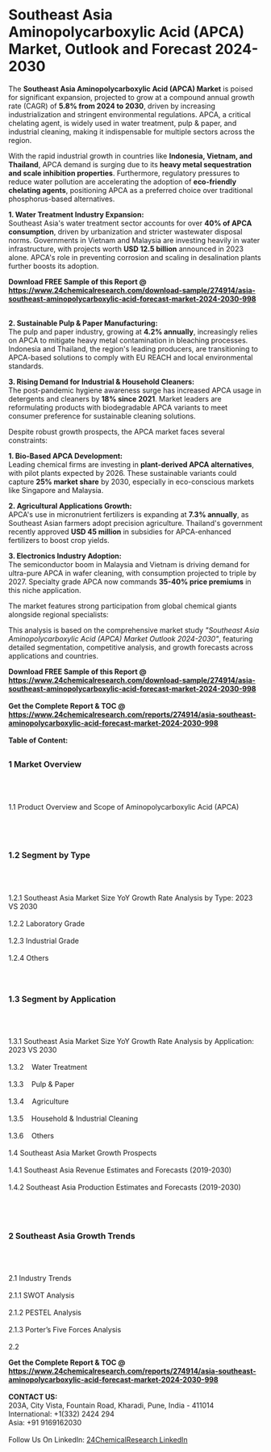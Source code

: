 <h1>Southeast Asia Aminopolycarboxylic Acid (APCA) Market, Outlook and Forecast 2024-2030</h1><p>The <strong>Southeast Asia Aminopolycarboxylic Acid (APCA) Market</strong> is poised for significant expansion, projected to grow at a compound annual growth rate (CAGR) of <strong>5.8% from 2024 to 2030</strong>, driven by increasing industrialization and stringent environmental regulations. APCA, a critical chelating agent, is widely used in water treatment, pulp &amp; paper, and industrial cleaning, making it indispensable for multiple sectors across the region.</p><p>With the rapid industrial growth in countries like <strong>Indonesia, Vietnam, and Thailand</strong>, APCA demand is surging due to its <strong>heavy metal sequestration and scale inhibition properties</strong>. Furthermore, regulatory pressures to reduce water pollution are accelerating the adoption of <strong>eco-friendly chelating agents</strong>, positioning APCA as a preferred choice over traditional phosphorus-based alternatives.</p><p><strong>1. Water Treatment Industry Expansion:</strong><br>
Southeast Asia's water treatment sector accounts for over <strong>40% of APCA consumption</strong>, driven by urbanization and stricter wastewater disposal norms. Governments in Vietnam and Malaysia are investing heavily in water infrastructure, with projects worth <strong>USD 12.5 billion</strong> announced in 2023 alone. APCA's role in preventing corrosion and scaling in desalination plants further boosts its adoption.</p><div><b>Download FREE Sample of this Report @ 
            <a href="https://www.24chemicalresearch.com/download-sample/274914/asia-southeast-aminopolycarboxylic-acid-forecast-market-2024-2030-998">
            https://www.24chemicalresearch.com/download-sample/274914/asia-southeast-aminopolycarboxylic-acid-forecast-market-2024-2030-998</a></b></div><br><p><strong>2. Sustainable Pulp &amp; Paper Manufacturing:</strong><br>
The pulp and paper industry, growing at <strong>4.2% annually</strong>, increasingly relies on APCA to mitigate heavy metal contamination in bleaching processes. Indonesia and Thailand, the region's leading producers, are transitioning to APCA-based solutions to comply with EU REACH and local environmental standards.</p><p><strong>3. Rising Demand for Industrial &amp; Household Cleaners:</strong><br>
The post-pandemic hygiene awareness surge has increased APCA usage in detergents and cleaners by <strong>18% since 2021</strong>. Market leaders are reformulating products with biodegradable APCA variants to meet consumer preference for sustainable cleaning solutions.</p><p>Despite robust growth prospects, the APCA market faces several constraints:</p><p><strong>1. Bio-Based APCA Development:</strong><br>
Leading chemical firms are investing in <strong>plant-derived APCA alternatives</strong>, with pilot plants expected by 2026. These sustainable variants could capture <strong>25% market share</strong> by 2030, especially in eco-conscious markets like Singapore and Malaysia.</p><p><strong>2. Agricultural Applications Growth:</strong><br>
APCA's use in micronutrient fertilizers is expanding at <strong>7.3% annually</strong>, as Southeast Asian farmers adopt precision agriculture. Thailand's government recently approved <strong>USD 45 million</strong> in subsidies for APCA-enhanced fertilizers to boost crop yields.</p><p><strong>3. Electronics Industry Adoption:</strong><br>
The semiconductor boom in Malaysia and Vietnam is driving demand for ultra-pure APCA in wafer cleaning, with consumption projected to triple by 2027. Specialty grade APCA now commands <strong>35-40% price premiums</strong> in this niche application.</p><p>The market features strong participation from global chemical giants alongside regional specialists:</p><p>This analysis is based on the comprehensive market study <em>"Southeast Asia Aminopolycarboxylic Acid (APCA) Market Outlook 2024-2030"</em>, featuring detailed segmentation, competitive analysis, and growth forecasts across applications and countries.</p><div><b>Download FREE Sample of this Report @ 
            <a href="https://www.24chemicalresearch.com/download-sample/274914/asia-southeast-aminopolycarboxylic-acid-forecast-market-2024-2030-998">
            https://www.24chemicalresearch.com/download-sample/274914/asia-southeast-aminopolycarboxylic-acid-forecast-market-2024-2030-998</a></b></div><br><div><b>Get the Complete Report & TOC @ 
            <a href="https://www.24chemicalresearch.com/reports/274914/asia-southeast-aminopolycarboxylic-acid-forecast-market-2024-2030-998">
            https://www.24chemicalresearch.com/reports/274914/asia-southeast-aminopolycarboxylic-acid-forecast-market-2024-2030-998</a></b></div><br>
            <b>Table of Content:</b><p><h2><span style="font-size:16px"><strong>1 Market Overview&nbsp;&nbsp; &nbsp;</strong></span></h2><br />
<br />
<p>1.1 Product Overview and Scope of Aminopolycarboxylic Acid (APCA)&nbsp;</p><br />
<br />
<h2><strong><span style="font-size:16px">1.2 Segment by Type&nbsp;&nbsp; &nbsp;</span></strong></h2><br />
<br />
<p>1.2.1 Southeast Asia Market Size YoY Growth Rate Analysis by Type: 2023 VS 2030&nbsp;&nbsp; &nbsp;<br /><br />
1.2.2 Laboratory Grade&nbsp;&nbsp; &nbsp;<br /><br />
1.2.3 Industrial Grade<br /><br />
1.2.4 Others<br /><br />
<br />
<h2><span style="font-size:16px"><strong>1.3 Segment by Application&nbsp;&nbsp;</strong></span></h2><br />
<br />
<p>1.3.1 Southeast Asia Market Size YoY Growth Rate Analysis by Application: 2023 VS 2030&nbsp;&nbsp; &nbsp;<br /><br />
1.3.2&nbsp;&nbsp; &nbsp;Water Treatment<br /><br />
1.3.3&nbsp;&nbsp; &nbsp;Pulp & Paper<br /><br />
1.3.4&nbsp;&nbsp; &nbsp;Agriculture<br /><br />
1.3.5&nbsp;&nbsp; &nbsp;Household & Industrial Cleaning<br /><br />
1.3.6&nbsp;&nbsp; &nbsp;Others<br /><br />
1.4 Southeast Asia Market Growth Prospects&nbsp;&nbsp; &nbsp;<br /><br />
1.4.1 Southeast Asia Revenue Estimates and Forecasts (2019-2030)&nbsp;&nbsp; &nbsp;<br /><br />
1.4.2 Southeast Asia Production Estimates and Forecasts (2019-2030)&nbsp;&nbsp;</p><br />
<br />
<h2><span style="font-size:16px"><strong>2 Southeast Asia Growth Trends&nbsp;&nbsp; &nbsp;</strong></span></h2><br />
<br />
<p>2.1 Industry Trends&nbsp;&nbsp; &nbsp;<br /><br />
2.1.1 SWOT Analysis&nbsp;&nbsp; &nbsp;<br /><br />
2.1.2 PESTEL Analysis&nbsp;&nbsp; &nbsp;<br /><br />
2.1.3 Porter&rsquo;s Five Forces Analysis&nbsp;&nbsp; &nbsp;<br /><br />
2.2</p><div><b>Get the Complete Report & TOC @ 
            <a href="https://www.24chemicalresearch.com/reports/274914/asia-southeast-aminopolycarboxylic-acid-forecast-market-2024-2030-998">
            https://www.24chemicalresearch.com/reports/274914/asia-southeast-aminopolycarboxylic-acid-forecast-market-2024-2030-998</a></b></div><br><b>CONTACT US:</b><br>
            203A, City Vista, Fountain Road, Kharadi, Pune, India - 411014<br>
            International: +1(332) 2424 294<br>
            Asia: +91 9169162030 <br><br>
            Follow Us On LinkedIn: <a href="https://www.linkedin.com/company/24chemicalresearch/">24ChemicalResearch LinkedIn</a>